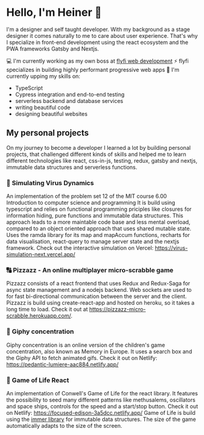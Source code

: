 # Hello, I'm Heiner 👋

I'm a designer and self taught developer. With my background as a stage designer it comes naturally to me to care about user experience. That's why I specialize in front-end development using the react ecosystem and the PWA frameworks Gatsby and Nextjs.

💻 I'm currently working as my own boss at [flyfi web development](https://www.flyfi.nl)
⚡ flyfi specializes in building highly performant progressive web apps
🧩 I'm currently upping my skills on: 
  - TypeScript
  - Cypress integration and end-to-end testing
  - serverless backend and database services
  - writing beautiful code
  - designing beautiful websites

## My personal projects
On my journey to become a developer I learned a lot by building personal projects, that challenged different kinds of skills and helped me to learn different technologies like react, css-in-js, testing, redux, gatsby and nextjs, immutable data structures and serverless functions.

### 🦠 Simulating Virus Dynamics
An implementation of the problem set 12 of the MIT course 6.00 Introduction to computer science and programming
It is build using typescript and relies on functional programming priciples like closures for information hiding, pure functions and immutable data structures. This approach leads to a more maintable code base and less mental overload, compared to an object oriented approach that uses shared mutable state. Uses the ramda library for its map and mapAccum functions, recharts for data visualisation, react-query to manage server state and the nextjs framework.
Check out the interactive simulation on Vercel: https://virus-simulation-next.vercel.app/
### 🔠 Pizzazz - An online multiplayer micro-scrabble game
Pizzazz consists of a react frontend that uses Redux and Redux-Saga for async state management and a nodejs backend. Web sockets are used to for fast bi-directional communication between the server and the client. Pizzazz is build using create-react-app and hosted on heroku, so it takes a long time to load. Check it out at https://pizzazz-micro-scrabble.herokuapp.com/.
### 🧠 Giphy concentration
Giphy concentration is an online version of the children's game concentration, also known as Memory in Europe. It uses a search box and the Giphy API to fetch animated gifs. Check it out on Netlify: https://pedantic-lumiere-aac884.netlify.app/
### 🌱 Game of Life React
An implementation of Conwell's Game of Life for the react library. It features the possibility to seed many different patterns like methusalems, oscillators and space ships, controls for the speed and a start/stop button. Check it out on Netlify: https://focused-edison-3a5dcc.netlify.app/
Game of Life is build using the [immer library](immerjs.github.io/) for immutable data structures. The size of the game automatically adapts to the size of the screen.

<!--
**heinerbehrends/heinerbehrends** is a ✨ _special_ ✨ repository because its `README.md` (this file) appears on your GitHub profile.

Here are some ideas to get you started:

- 🔭 I’m currently working on ...
- 🌱 I’m currently learning ...
- 👯 I’m looking to collaborate on ...
- 🤔 I’m looking for help with ...
- 💬 Ask me about ...
- 📫 How to reach me: ...
- 😄 Pronouns: ...
- ⚡ Fun fact: ...
-->

